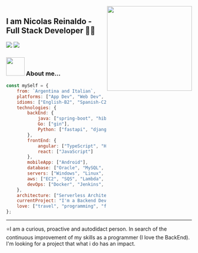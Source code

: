 <img align='right' src="https://media.giphy.com/media/hO8uTzEOefFh3Yv5gm/giphy.gif" width="230">

## I am Nicolas Reinaldo - Full Stack Developer 👨‍💻

[![](https://img.shields.io/badge/LinkedIn-nicolasreinaldo-blue)](https://www.linkedin.com/in/nicolas-reinaldo-544a1b153/?locale=en_US)
[![](https://img.shields.io/badge/Gmail-nicoreinaldo06@gmail.com-red)](mail:nicoreinaldo06@gmail.com)


### <img src="https://media.giphy.com/media/VgCDAzcKvsR6OM0uWg/giphy.gif" width="50"> About me...  

```javascript
const mySelf = {
    from: `Argentina and Italian`,
    platforms: ["App Dev", "Web Dev", "Services"],
    idioms: ["English-B2", "Spanish-C2", "Italian-A1"],
    technologies: {
        backEnd: {
            java: ["spring-boot", "hibernate", "jpa", "j2ee"],
            Go: ["gin"],
            Python: ["fastapi", "django"],
        },
        frontEnd: {
            angular: ["TypeScript", "HTML", "CSS", "Sass"],
            react: ["JavaScript"]
        },
        mobileApp: ["Android"],
        database: ["Oracle", "MySQL", "SQL", "PostgreSQL", "DB2"],
        servers: ["Windows", "Linux", "SSH", "SFTP"],
        aws: ["EC2", "SQS", "Lambda", "S3", "IAM", "ECS", "RDS", "Route53"],
        devOps: ["Docker", "Jenkins", "CloudFormation"],
    },
    architecture: ["Serverless Architecture", "Microservices", "Monolith", "SPA"],
    currentProject: "I'm a Backend Developer at Fapro, a startup that analyzes data for factoring.",
    love: ["travel", "programming", "food"]
};
```

---
⭐️I am a curious, proactive and autodidact person.
  In search of the continuous improvement of my skills as a programmer (I love the BackEnd).
  I'm looking for a project that what i do has an impact.
